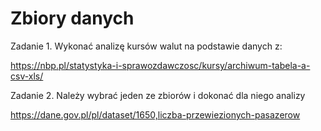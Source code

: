 # Zbiory danych

Zadanie 1.
Wykonać analizę kursów walut na podstawie danych z:

https://nbp.pl/statystyka-i-sprawozdawczosc/kursy/archiwum-tabela-a-csv-xls/

Zadanie 2.
Należy wybrać jeden ze zbiorów i dokonać dla niego analizy

https://dane.gov.pl/pl/dataset/1650,liczba-przewiezionych-pasazerow
